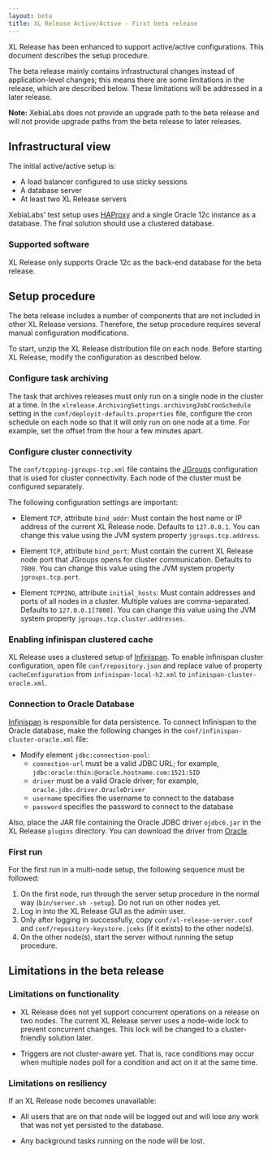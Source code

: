 ```yaml
---
layout: beta
title: XL Release Active/Active - First beta release
---
```


XL Release has been enhanced to support active/active configurations. This document describes the setup procedure.

The beta release mainly contains infrastructural changes instead of application-level changes; this means there are some limitations in the release, which are described below. These limitations will be addressed in a later release.

**Note:** XebiaLabs does not provide an upgrade path to the beta release and will not provide upgrade paths from the beta release to later releases.

## Infrastructural view

The initial active/active setup is:

* A load balancer configured to use sticky sessions
* A database server
* At least two XL Release servers

XebiaLabs' test setup uses [HAProxy](http://www.haproxy.org/) and a single Oracle 12c instance as a database. The final solution should use a clustered database.

### Supported software

XL Release only supports Oracle 12c as the back-end database for the beta release.

## Setup procedure

The beta release includes a number of components that are not included in other XL Release versions. Therefore, the setup procedure requires several manual configuration modifications.

To start, unzip the XL Release distribution file on each node. Before starting XL Release, modify the configuration as described below.

### Configure task archiving

The task that archives releases must only run on a single node in the cluster at a time. In the `xlrelease.ArchivingSettings.archivingJobCronSchedule` setting in the `conf/deployit-defaults.properties` file, configure the cron schedule on each node so that it will only run on one node at a time. For example, set the offset from the hour a few minutes apart.

### Configure cluster connectivity

The `conf/tcpping-jgroups-tcp.xml` file contains the [JGroups](http://www.jgroups.org/) configuration that is used for cluster connectivity. Each node of the cluster must be configured separately.

The following configuration settings are important:

* Element `TCP`, attribute `bind_addr`: Must contain the host name or IP address of the current XL Release node. Defaults to `127.0.0.1`. You can change this value using the JVM system property `jgroups.tcp.address`. 

* Element `TCP`, attribute `bind_port`: Must contain the current XL Release node port that JGroups opens for cluster communication. Defaults to `7800`. You can change this value using the JVM system property `jgroups.tcp.port`.

* Element `TCPPING`, attribute `initial_hosts`: Must contain addresses and ports of all nodes in a cluster. Multiple values are comma-separated. Defaults to `127.0.0.1[7800]`. You can change this value using the JVM system property `jgroups.tcp.cluster.addresses`.

### Enabling infinispan clustered cache

XL Release uses a clustered setup of [Infinispan](http://infinispan.org/). To enable infinispan cluster configuration, open file `conf/repository.json` and replace value of property `cacheConfiguration` from `infinispan-local-h2.xml` to `infinispan-cluster-oracle.xml`.

### Connection to Oracle Database

[Infinispan](http://infinispan.org/) is responsible for data persistence. To connect Infinispan to the Oracle database, make the following changes in the `conf/infinispan-cluster-oracle.xml` file:

* Modify element `jdbc:connection-pool`:
    * `connection-url` must be a valid JDBC URL; for example, `jdbc:oracle:thin:@oracle.hostname.com:1521:SID`
    * `driver` must be a valid Oracle driver; for example, `oracle.jdbc.driver.OracleDriver`
    * `username` specifies the username to connect to the database
    * `password` specifies the password to connect to the database

Also, place the JAR file containing the Oracle JDBC driver `ojdbc6.jar` in the XL Release `plugins` directory. You can download the driver from [Oracle](http://www.oracle.com/technetwork/database/features/jdbc/jdbc-drivers-12c-download-1958347.html).

### First run

For the first run in a multi-node setup, the following sequence must be followed:

1. On the first node, run through the server setup procedure in the normal way (`bin/server.sh -setup`). Do not run on other nodes yet.
1. Log in into the XL Release GUI as the admin user.
1. Only after logging in successfully, copy `conf/xl-release-server.conf` and `conf/repository-keystore.jceks` (if it exists) to the other node(s).
1. On the other node(s), start the server without running the setup procedure.

## Limitations in the beta release

### Limitations on functionality

* XL Release does not yet support concurrent operations on a release on two nodes. The current XL Release server uses a node-wide lock to prevent concurrent changes. This lock will be changed to a cluster-friendly solution later.

* Triggers are not cluster-aware yet. That is, race conditions may occur when multiple nodes poll for a condition and act on it at the same time.

### Limitations on resiliency

If an XL Release node becomes unavailable:

* All users that are on that node will be logged out and will lose any work that was not yet persisted to the database.

* Any background tasks running on the node will be lost.
